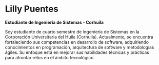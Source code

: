 # Lilly Puentes  

**Estudiante de Ingeniería de Sistemas - Corhuila**  

Soy estudiante de cuarto semestre de Ingeniería de Sistemas en la Corporación Universitaria del Huila (Corhuila). Actualmente, se encuentra fortaleciendo sus competencias en desarrollo de software, adquiriendo conocimientos en programación, arquitectura de software y metodologías ágiles. Su enfoque está en mejorar sus habilidades técnicas y prácticas para afrontar retos en el ámbito tecnológico.  
